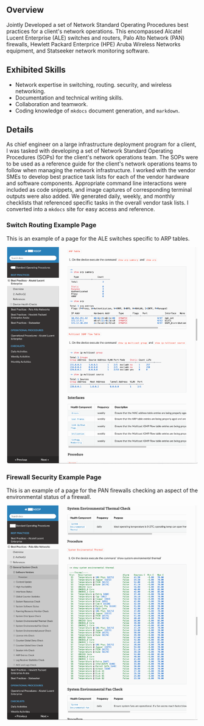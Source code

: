 ## Overview

Jointly Developed a set of Network Standard Operating Procedures best practices for a client's network operations. This encompassed Alcatel Lucent Enterprise (ALE) switches and routers, Palo Alto Network (PAN) firewalls, Hewlett Packard Enterprice (HPE) Aruba Wireless Networks equipment, and Statseeker network monitoring software.

## Exhibited Skills

- Network expertise in switching, routing. security, and wireless networking.
- Documentation and technical writing skills.
- Collaboration and teamwork.
- Coding knowledge of `mkdocs` document generation, and `markdown`.

## Details

As chief engineer on a large infrastructure deployment program for a client, I was tasked with developing a set of Network Standard Operating Procedures (SOPs) for the client's network operations team. The SOPs were to be used as a reference guide for the client's network operations teams to follow when managing the network infrastructure. I worked with the vendor SMEs to develop best practice task lists for each of the vendor hardware and software components. Appropriate command line interactions were included as code snippets, and image captures of corresponding terminal outputs were also added. We generated daily, weekly, and monthly checklists that referenced specific tasks in the overall vendor task lists. I converted into a `mkdocs` site for easy access and reference.

### Switch Routing Example Page

This is an example of a page for the ALE switches specific to ARP tables.

<div style="text-align: center;">
    <img src="./images/alcatel-lucent.png" alt="Alcatel Lucent" width="500" onclick="openModal('./images/alcatel-lucent.png')" style="cursor: pointer;"/>
</div>

### Firewall Security Example Page

This is an example of a page for the PAN firewalls checking an aspect of the environmental status of a firewall.

<div style="text-align: center;">
    <img src="./images/palo-alto.png" alt="Palo Alto" width="500" onclick="openModal('./images/palo-alto.png')" style="cursor: pointer;"/>
</div>

<!-- Modal Structure -->
<div id="myModal" class="modal">
    <img class="modal-content" id="modalImage" onclick="closeModal()">
</div>

<style>
.body {
    zoom: 1.5;
}
.modal {
    display: none;
    position: fixed;
    z-index: 1;
    padding-top: 60px;
    left: 0;
    top: 0;
    width: 100%;
    height: 100%;
    overflow: auto;
    background-color: rgba(0,0,0,0.9);
}

.modal-content {
    margin: auto;
    display: block;
    width: 80%;
    max-width: 700px;
    cursor: pointer;
}

/* Remove the close button styles as it's no longer needed */
</style>

<script>
function openModal(src) {
    var modal = document.getElementById("myModal");
    var modalImg = document.getElementById("modalImage");
    modal.style.display = "block";
    modalImg.src = src;
}

function closeModal() {
    var modal = document.getElementById("myModal");
    modal.style.display = "none";
}
</script>
